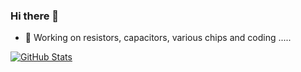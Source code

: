 ### Hi there 👋

<!--
**diverger/diverger** is a ✨ _special_ ✨ repository because its `README.md` (this file) appears on your GitHub profile.

Here are some ideas to get you started:

- 🔭 I’m currently working on ...
- 🌱 I’m currently learning ...
- 👯 I’m looking to collaborate on ...
- 🤔 I’m looking for help with ...
- 💬 Ask me about ...
- 📫 How to reach me: ...
- 😄 Pronouns: ...
- ⚡ Fun fact: ...
-->
- 🔭 Working on resistors, capacitors, various chips and coding .....

[![GitHub Stats](https://github-readme-stats.vercel.app/api?username=diverger&theme=cobalt&include_all_commits=false&count_private=true)](https://github.com/diverger)


